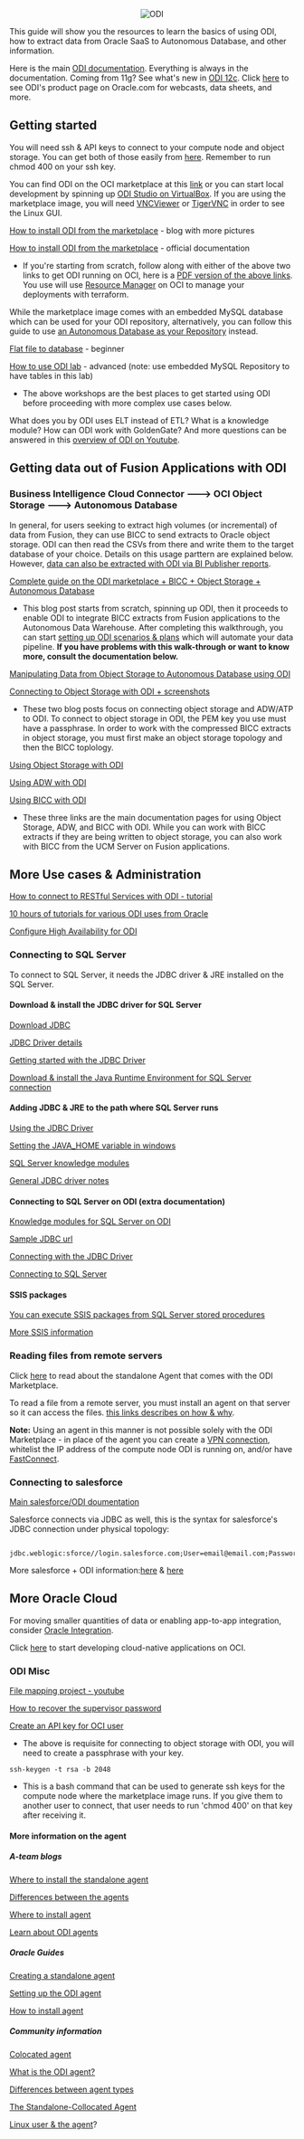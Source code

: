 <p align="center">
  <img src="https://github.com/GaryHostt/Oracle_Data_Integrator/blob/master/pic2.jpg?raw=true" alt="ODI"/>
</p>

This guide will show you the resources to learn the basics of using ODI, how to extract data from Oracle SaaS to Autonomous Database, and other information. 

Here is the main [ODI documentation](https://docs.oracle.com/en/middleware/fusion-middleware/data-integrator/12.2.1.4/index.html). Everything is always in the documentation. Coming from 11g? See what's new in [ODI 12c](http://www.oracle.com/us/products/middleware/data-integration/odi-12c-new-features-wp-122140-5762948.pdf). Click [here](https://www.oracle.com/middleware/technologies/data-integrator.html) to see ODI's product page on Oracle.com for webcasts, data sheets, and more.

## Getting started

You will need ssh & API keys to connect to your compute node and object storage. You can get both of those easily from [here](https://www.oci-workshop.com/keys/). Remember to run chmod 400 on your ssh key.

You can find ODI on the OCI marketplace at this [link](https://cloudmarketplace.oracle.com/marketplace/en_US/listing/59419903) or you can start local development by spinning up [ODI Studio on VirtualBox](https://www.oracle.com/downloads/developer-vm/community-downloads.html#odi). If you are using the marketplace image, you will need [VNCViewer](https://www.realvnc.com/en/connect/download/viewer/windows/) or [TigerVNC](https://tigervnc.org/) in order to see the Linux GUI.

[How to install ODI from the marketplace](https://www.ateam-oracle.com/deploying-oracle-data-integrator-marketplace-in-a-public-subnet-with-autonomous-database) - blog with more pictures

[How to install ODI from the marketplace](https://docs.oracle.com/en/middleware/fusion-middleware/data-integrator/12.2.1.4/odi-marketplace/getting-started-oracle-cloud-marketplace.html#GUID-1793F6A6-8581-465D-BBE3-8F0C8ADD6536) - official documentation

- If you're starting from scratch, follow along with either of the above two links to get ODI running on OCI, here is a [PDF version of the above links](https://docs.oracle.com/en/middleware/fusion-middleware/data-integrator/12.2.1.3/odimp/using-oracle-data-integrator-oracle-cloud-marketplace.pdf). You use will use [Resource Manager](https://docs.cloud.oracle.com/en-us/iaas/Content/ResourceManager/Concepts/resourcemanager.htm) on OCI to manage your deployments with terraform.

While the marketplace image comes with an embedded MySQL database which can be used for your ODI repository, alternatively, you can follow this guide to use [an Autonomous Database as your Repository](https://medium.com/@zzhangjii/configure-autonomous-database-adb-as-repo-for-oracle-data-integrator-odi-3d1a3dba412e) instead.

[Flat file to database](https://www.oracle.com/webfolder/technetwork/tutorials/obe/fmw/odi/odi_12c/odi12c_exp_flat_2_tbl/odi12c_exp_flat_2_tbl.html#section1) - beginner

[How to use ODI lab](https://www.oracle.com/technetwork/middleware/data-integrator/overview/odi-12c-getting-started-guide-2032250.pdf) - advanced (note: use embedded MySQL Repository to have tables in this lab)

- The above workshops are the best places to get started using ODI before proceeding with more complex use cases below.

What does you by ODI uses ELT instead of ETL? What is a knowledge module? How can ODI work with GoldenGate? And more questions can be answered in this [overview of ODI on Youtube](https://www.youtube.com/watch?v=Mtz9mEQRBXA).

## Getting data out of Fusion Applications with ODI

### Business Intelligence Cloud Connector ---> OCI Object Storage ---> Autonomous Database

In general, for users seeking to extract high volumes (or incremental) of data from Fusion, they can use BICC to send extracts to Oracle object storage. ODI can then read the CSVs from there and write them to the target database of your choice. Details on this usage parttern are explained below. However, [data can also be extracted with ODI via BI Publisher reports](https://docs.oracle.com/en/middleware/fusion-middleware/data-integrator/12.2.1.4/odikm/oracle-enterprise-resource-planning-cloud.html#GUID-9D29A5CB-00A4-4033-B63C-31EF8123276A).

[Complete guide on the ODI marketplace + BICC + Object Storage + Autonomous Database](https://www.ateam-oracle.com/reference-architecture-fusion-saas-data-replication-into-adw-%3A-using-odi-marketplace-and-bicc)

- This blog post starts from scratch, spinning up ODI, then it proceeds to enable ODI to integrate BICC extracts from Fusion  applications to the Autonomous Data Warehouse. After completing this walkthrough, you can start [setting up ODI scenarios & plans](https://blogs.perficient.com/2014/09/02/creating-oracle-data-integrator-odi-scenario-and-load-plan/) which will automate your data pipeline. **If you have problems with this walk-through or want to know more, consult the documentation below.**

[Manipulating Data from Object Storage to Autonomous Database using ODI](https://blogs.oracle.com/dataintegration/manipulating-data-from-oracle-object-storage-to-oracle-autonomous-data-warehouse-adw-with-oracle-data-integrator-odi)

[Connecting to Object Storage with ODI + screenshots](https://blogs.oracle.com/dataintegration/manipulating-data-from-oracle-object-storage-to-oracle-autonomous-data-warehouse-adw-with-oracle-data-integrator-odi)

- These two blog posts focus on connecting object storage and ADW/ATP to ODI. To connect to object storage in ODI, the PEM key you use must have a passphrase. In order to work with the compressed BICC extracts in object storage, you must first make an object storage topology and then the BICC toplology.

[Using Object Storage with ODI](https://docs.oracle.com/en/middleware/fusion-middleware/data-integrator/12.2.1.4/odikm/oracle-object-storage.html#GUID-DFE3EBF0-0A0D-4BA0-94FE-202185E47804)

[Using ADW with ODI](https://docs.oracle.com/en/middleware/fusion-middleware/data-integrator/12.2.1.4/odikm/oracle-autonomous-data-warehouse-cloud.html#GUID-4C242603-09C4-464F-B299-2F21C67D1E43)

[Using BICC with ODI](https://docs.oracle.com/en/middleware/fusion-middleware/data-integrator/12.2.1.4/odikm/oracle-business-intelligence-cloud-connector.html#GUID-57D29056-3FBF-41B8-9F2A-C38B1556983F)

- These three links are the main documentation pages for using Object Storage, ADW, and BICC with ODI. While you can work with BICC extracts if they are being written to object storage, you can also work with BICC from the UCM Server on Fusion applications. 

## More Use cases & Administration

[How to connect to RESTful Services with ODI - tutorial](https://www.oracle.com/webfolder/technetwork/tutorials/obe/fmw/odi/odi_12c/odi_12.2.1.1/Integrating_RESTful_Services/ODI_12_2_1_REST.html#section1) 

[10 hours of tutorials for various ODI uses from Oracle](https://apexapps.oracle.com/pls/apex/f?p=44785:24:9182033694040::::P24_CONTENT_ID,P24_PREV_PAGE:7952,24)

[Configure High Availability for ODI](https://docs.oracle.com/en/middleware/fusion-middleware/data-integrator/12.2.1.4/odi-marketplace/configuring-high-availability-odi-oracle-cloud-marketplace.html#GUID-82B2A979-F41E-45A9-9EE7-A6C94C587B16)

### Connecting to SQL Server

To connect to SQL Server, it needs the JDBC driver & JRE installed on the SQL Server.

#### Download & install the JDBC driver for SQL Server

[Download JDBC](https://www.microsoft.com/en-us/download/details.aspx?id=58505)

[JDBC Driver details](https://docs.microsoft.com/en-us/sql/connect/jdbc/download-microsoft-jdbc-driver-for-sql-server?view=sql-server-ver15)

[Getting started with the JDBC Driver](https://blogs.msdn.microsoft.com/brian_swan/2011/03/02/getting-started-with-the-sql-server-jdbc-driver/)

[Download & install the Java Runtime Environment for SQL Server connection](https://www.oracle.com/technetwork/java/javase/downloads/index.html)

#### Adding JDBC & JRE to the path where SQL Server runs

[Using the JDBC Driver](https://docs.microsoft.com/en-us/sql/connect/jdbc/using-the-jdbc-driver?view=sql-server-ver15)

[Setting the JAVA_HOME variable in windows](https://confluence.atlassian.com/doc/setting-the-java_home-variable-in-windows-8895.html)

[SQL Server knowledge modules](https://docs.oracle.com/html/E12644_03/ms_sqlserver.htm#BGBHDDGB)

[General JDBC driver notes](https://docs.microsoft.com/en-us/sql/connect/jdbc/overview-of-the-jdbc-driver?view=sql-server-ver15)

#### Connecting to SQL Server on ODI (extra documentation)

[Knowledge modules for SQL Server on ODI](https://docs.oracle.com/middleware/1212/odi/ODIKM/ms_sqlserver.htm#ODIKM957)

[Sample JDBC url](https://docs.microsoft.com/en-us/sql/connect/jdbc/connection-url-sample?view=sql-server-ver15)

[Connecting with the JDBC Driver](https://docs.microsoft.com/en-us/sql/connect/jdbc/connecting-to-sql-server-with-the-jdbc-driver?view=sql-server-ver15)

[Connecting to SQL Server](https://docs.oracle.com/html/E12644_03/ms_sqlserver.htm#BGBHDDGB)

#### SSIS packages

[You can execute SSIS packages from SQL Server stored procedures](https://www.mssqltips.com/sqlservertip/2992/how-to-execute-an-integration-services-ssis-package-from-a-sql-server-stored-procedure/)

[More SSIS information](https://docs.microsoft.com/en-us/sql/integration-services/deploy-and-execute-ssis-packages-using-stored-procedures?view=sql-server-2014)

### Reading files from remote servers

Click [here](https://docs.oracle.com/en/middleware/fusion-middleware/data-integrator/12.2.1.4/odi-marketplace/working-odi-instance.html#GUID-282CCCCD-B89A-48F4-8301-0F6C4F21341C) to read about the standalone Agent that comes with the ODI Marketplace.

To read a file from a remote server, you must install an agent on that server so it can access the files.
[this links describes on how & why](https://community.oracle.com/thread/3892184).

**Note:** Using an agent in this manner is not possible solely with the ODI Marketplace - in place of the agent you can create a [VPN connection](https://www.oracle.com/a/ocom/docs/connectivity-ipsec-vpn-200.pdf), whitelist the IP address of the compute node ODI is running on, and/or have [FastConnect](https://www.oracle.com/cloud/networking/fastconnect.html).

### Connecting to salesforce

[Main salesforce/ODI doumentation](https://docs.oracle.com/en/middleware/fusion-middleware/data-integrator/12.2.1.4/odikm/salesforce-com.html#GUID-8B7FF042-1B82-4443-82D6-74D6F8B3D361)

Salesforce connects via JDBC as well, this is the syntax for salesforce's JDBC connection under physical topology:
```     

jdbc.weblogic:sforce//login.salesforce.com;User=email@email.com;Password=password12345;SecurityToken=6gaFzpiuetpyubD6Yhadk;ljadDTlNKpX

```

More salesforce + ODI information:[here](https://blogs.perficient.com/2016/09/14/odi-integration-with-salesforce/) & [here](https://www.cdata.com/kb/tech/salesforce-jdbc-odi.rst)

## More Oracle Cloud

For moving smaller quantities of data or enabling app-to-app integration, consider [Oracle Integration](https://github.com/GaryHostt/Oracle_Integration). 

Click [here](https://github.com/GaryHostt/OCI_DevOps) to start developing cloud-native applications on OCI.

### ODI Misc

[File mapping project - youtube](https://www.youtube.com/watch?v=B7hyh3QPsLs)

[How to recover the supervisor password](https://odielt.wordpress.com/2017/03/01/how-to-supervisor-password-in-odi/)

[Create an API key for OCI user](https://docs.cloud.oracle.com/en-us/iaas/Content/API/Concepts/apisigningkey.htm)

- The above is requisite for connecting to object storage with ODI, you will need to create a passphrase with your key.

```
ssh-keygen -t rsa -b 2048
```
- This is a bash command that can be used to generate ssh keys for the compute node where the marketplace image runs. If you give them to another user to connect, that user needs to run 'chmod 400' on that key after receiving it.

#### More information on the agent 

##### A-team blogs

[Where to install the standalone agent](https://www.ateam-oracle.com/understanding-where-to-install-the-odi-standalone-agent)

[Differences between the agents](https://www.ateam-oracle.com/odi-agents-standalone-jee-and-colocated)

[Where to install agent](https://www.ateam-oracle.com/understanding-where-to-install-the-odi-standalone-agent)

[Learn about ODI agents](https://blogs.oracle.com/dataintegration/learn-about-oracle-data-integrator-odi-agents)

##### Oracle Guides

[Creating a standalone agent](https://docs.oracle.com/en/middleware/fusion-middleware/tutorial-creating-standalone-agent/#CreatingaLogicalAgent)

[Setting up the ODI agent](https://www.oracle.com/webfolder/technetwork/tutorials/obe/fmw/odi/odi_11g/setup_odi_agent/setup_odi_agent.htm)

[How to install agent](https://docs.oracle.com/en/middleware/data-integrator/12.2.1.3/tutorial-creating-standalone-agent/)

##### Community information

[Colocated agent](https://gerardnico.com/dit/odi/agent#colocated)

[What is the ODI agent?](https://dzone.com/articles/odi-11g-odi-12c-whats-an-agent)

[Differences between agent types](https://stackoverflow.com/questions/51043048/what-is-the-significance-of-localno-agent-standalone-java-agent-in-odi)

[The Standalone-Collocated Agent](https://www.kpipartners.com/blog/bid/157960/The-Oracle-Data-Integrator-12C-Standalone-Collocated-Agent)

[Linux user & the agent](https://www.databaseusers.com/article/6349392/local(No+agent)+vs+OracleDIAgent)?





